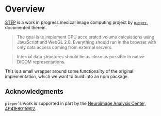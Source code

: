 # Overview

[STEP](https://github.com/pieper/step) is a work in progress medical image computing project by [`pieper`](), documented therein.

> The goal is to implement GPU accelerated volume calculations using
JavaScript and WebGL 2.0.  Everything should run in the browser
with only data access coming from external servers.

> Internal data structures should be as close as possible
to native DICOM representations.

This is a small wrapper around some functionality of the original implementation, which we want to build into an npm package.

## Acknowledgments
`pieper`'s work is supported in part by the [Neuroimage Analysis Center, 4P41EB015902](https://projectreporter.nih.gov/project_info_description.cfm?aid=9115586&icde=31485398).

